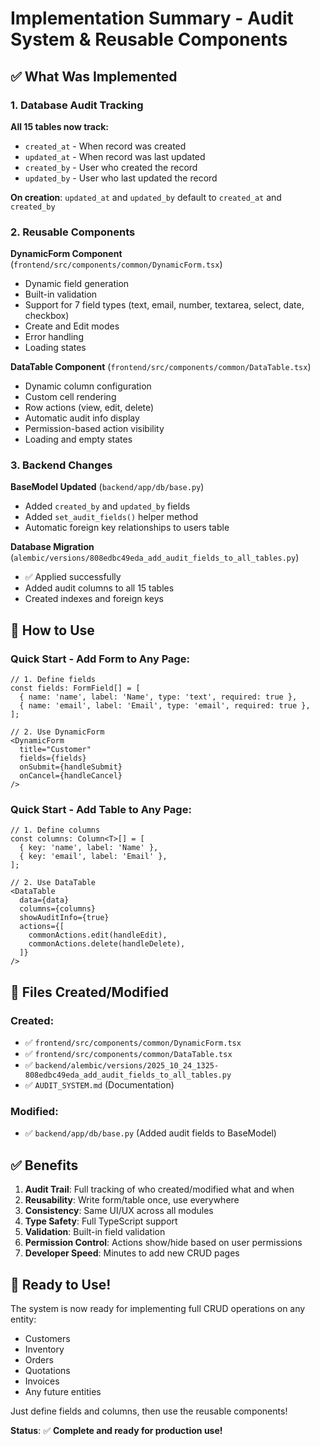 # Implementation Summary - Audit System & Reusable Components

## ✅ What Was Implemented

### 1. Database Audit Tracking

**All 15 tables now track:**
- `created_at` - When record was created
- `updated_at` - When record was last updated  
- `created_by` - User who created the record
- `updated_by` - User who last updated the record

**On creation**: `updated_at` and `updated_by` default to `created_at` and `created_by`

### 2. Reusable Components

**DynamicForm Component** (`frontend/src/components/common/DynamicForm.tsx`)
- Dynamic field generation
- Built-in validation
- Support for 7 field types (text, email, number, textarea, select, date, checkbox)
- Create and Edit modes
- Error handling
- Loading states

**DataTable Component** (`frontend/src/components/common/DataTable.tsx`)
- Dynamic column configuration
- Custom cell rendering
- Row actions (view, edit, delete)
- Automatic audit info display
- Permission-based action visibility
- Loading and empty states

### 3. Backend Changes

**BaseModel Updated** (`backend/app/db/base.py`)
- Added `created_by` and `updated_by` fields
- Added `set_audit_fields()` helper method
- Automatic foreign key relationships to users table

**Database Migration** (`alembic/versions/808edbc49eda_add_audit_fields_to_all_tables.py`)
- ✅ Applied successfully
- Added audit columns to all 15 tables
- Created indexes and foreign keys

## 🎯 How to Use

### Quick Start - Add Form to Any Page:

```tsx
// 1. Define fields
const fields: FormField[] = [
  { name: 'name', label: 'Name', type: 'text', required: true },
  { name: 'email', label: 'Email', type: 'email', required: true },
];

// 2. Use DynamicForm
<DynamicForm
  title="Customer"
  fields={fields}
  onSubmit={handleSubmit}
  onCancel={handleCancel}
/>
```

### Quick Start - Add Table to Any Page:

```tsx
// 1. Define columns
const columns: Column<T>[] = [
  { key: 'name', label: 'Name' },
  { key: 'email', label: 'Email' },
];

// 2. Use DataTable
<DataTable
  data={data}
  columns={columns}
  showAuditInfo={true}
  actions={[
    commonActions.edit(handleEdit),
    commonActions.delete(handleDelete),
  ]}
/>
```

## 📁 Files Created/Modified

### Created:
- ✅ `frontend/src/components/common/DynamicForm.tsx`
- ✅ `frontend/src/components/common/DataTable.tsx`
- ✅ `backend/alembic/versions/2025_10_24_1325-808edbc49eda_add_audit_fields_to_all_tables.py`
- ✅ `AUDIT_SYSTEM.md` (Documentation)

### Modified:
- ✅ `backend/app/db/base.py` (Added audit fields to BaseModel)

## ✅ Benefits

1. **Audit Trail**: Full tracking of who created/modified what and when
2. **Reusability**: Write form/table once, use everywhere
3. **Consistency**: Same UI/UX across all modules
4. **Type Safety**: Full TypeScript support
5. **Validation**: Built-in field validation
6. **Permission Control**: Actions show/hide based on user permissions
7. **Developer Speed**: Minutes to add new CRUD pages

## 🚀 Ready to Use!

The system is now ready for implementing full CRUD operations on any entity:
- Customers
- Inventory
- Orders
- Quotations
- Invoices
- Any future entities

Just define fields and columns, then use the reusable components!

**Status**: ✅ **Complete and ready for production use!**
